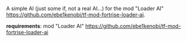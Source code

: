 A simple AI (just some if, not a real AI...) for the mod "Loader AI" https://github.com/ebe1kenobi/tf-mod-fortrise-loader-ai.

**requirements**: mod "Loader AI" https://github.com/ebe1kenobi/tf-mod-fortrise-loader-ai
